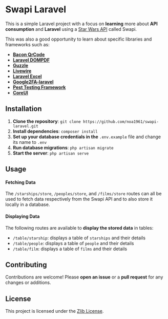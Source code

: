 <h1>Swapi Laravel</h1>

<p>This is a simple Laravel project with a focus on <strong>learning</strong> more about <strong> API consumption</strong> and <strong>Laravel</strong> using a <a href="https://swapi.dev/">Star Wars API</a> called Swapi.</p>
<p>This was also a good opportunity to learn about specific libraries and frameworks such as:</p>
<ul>
    <li><a href="https://github.com/Bacon/BaconQrCode"><strong>Bacon QrCode</strong></a></li>
    <li><a href="https://github.com/barryvdh/laravel-dompdf"><strong>Laravel DOMPDF</strong></a></li>
    <li><a href="https://github.com/guzzle/guzzle"><strong>Guzzle</strong></a></li>
    <li><a href="https://github.com/livewire/livewire"><strong>Livewire</strong></a></li>
    <li><a href="https://github.com/SpartnerNL/Laravel-Excel"><strong>Laravel Excel</strong></a></li>
    <li><a href="https://github.com/antonioribeiro/google2fa-php"><strong>Google2FA-laravel</strong></a></li>
    <li><a href="https://github.com/pestphp/pest"><strong>Pest Testing Framework</strong></a></li>
    <li><a href="https://github.com/coreui/coreui-free-bootstrap-admin-template"><strong>CoreUI</strong></a></li>
</ul>


<h2>Installation</h2>

<ol>
    <li><strong>Clone the repository</strong>: <code>git clone https://github.com/noa1961/swapi-laravel.git</code></li>
    <li><strong>Install dependencies</strong>: <code>composer install</code></li>
    <li><strong>Set up your database credentials in the</strong> <code>.env.example</code> file and change its name to <code>.env</code></li>
    <li><strong>Run database migrations</strong>: <code>php artisan migrate</code></li>
    <li><strong>Start the server</strong>: <code>php artisan serve</code></li>
</ol>


<h2>Usage</h2>

<h4>Fetching Data</h4>

<p>The <code>/starships/store</code>, <code>/peoples/store</code>, and <code>/films/store</code> routes can all be used to fetch data respectively from the Swapi API and to also store it locally in a database.</p>

<h4>Displaying Data</h4>

<p>The following routes are available to <strong>display the stored data</strong> in tables:</p>

<ul>
    <li><code>/table/starship</code>: displays a table of <code>starships</code> and their details</li>
    <li><code>/table/people</code>: displays a table of <code>people</code> and their details</li>
    <li><code>/table/film</code>: displays a table of <code>films</code> and their details</li>
</ul>


<h2> Contributing </h2>
<p>Contributions are welcome! Please <strong>open an issue</strong> or a <strong>pull request</strong> for any changes or additions.</p>


<h2>License</h2>

<p>This project is licensed under the <a href="https://github.com/noa1961/swapi-laravel/blob/main/LICENSE">Zlib License</a>.</p>
